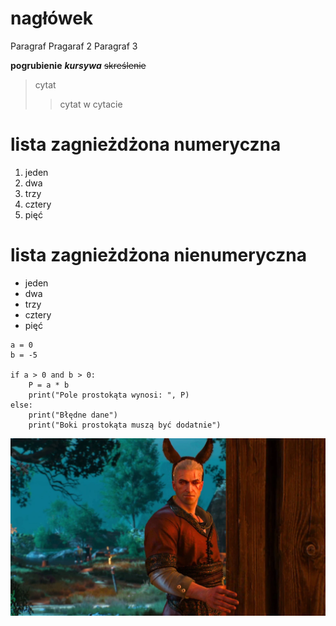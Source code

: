 # nagłówek

Paragraf
Pragaraf 2
Paragraf 3

**pogrubienie**
***kursywa***
~~skreślenie~~
>cytat
>>cytat w cytacie

# lista zagnieżdżona numeryczna

1. jeden
2. dwa
3. trzy
4. cztery
5. pięć


# lista zagnieżdżona nienumeryczna

* jeden
* dwa
* trzy
* cztery
* pięć

```
a = 0
b = -5

if a > 0 and b > 0:
    P = a * b
    print("Pole prostokąta wynosi: ", P)
else:
    print("Błędne dane")
    print("Boki prostokąta muszą być dodatnie")
```
![zdj/git.jpg](obrazek.webp)
